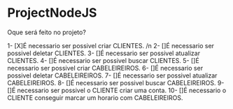 # ProjectNodeJS

Oque será feito no projeto?

1-  [X]É necessario ser possivel criar CLIENTES. /n
2-  []É necessario ser possivel deletar CLIENTES. 
3-  []É necessario ser possivel atualizar CLIENTES. 
4-  []É necessario ser possivel buscar CLIENTES. 
5-  []É necessario ser possivel criar CABELEIREIROS.
6-  []É necessario ser possivel deletar CABELEIREIROS.
7-  []É necessario ser possivel atualizar CABELEIREIROS.
8-  []É necessario ser possivel buscar CABELEIREIROS. 
9-  []É necessario ser possivel o CLIENTE criar uma conta.
10- []É necessario o CLIENTE conseguir marcar um horario com CABELEIREIROS.